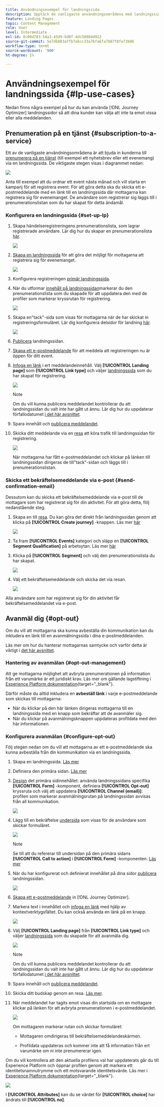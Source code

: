 ```yaml
---
title: Användningsexempel för landningssida
description: Upptäck de vanligaste användningsområdena med landningssidor i Journey Optimizer
feature: Landing Pages
topic: Content Management
role: User
level: Intermediate
exl-id: 8c00d783-54a3-45d9-bd8f-4dc58804d922
source-git-commit: 5e7db083affb7abcc33a76fa6fa7887f8fe73b06
workflow-type: tm+mt
source-wordcount: '900'
ht-degree: 1%

---
```


# Användningsexempel för landningssida {#lp-use-cases}

Nedan finns några exempel på hur du kan använda [!DNL Journey Optimizer] landningssidor så att dina kunder kan välja att inte ta emot vissa eller alla meddelanden.

## Prenumeration på en tjänst {#subscription-to-a-service}

Ett av de vanligaste användningsområdena är att bjuda in kunderna till [prenumerera på en tjänst](subscription-list.md) (till exempel ett nyhetsbrev eller ett evenemang) via en landningssida. De viktigaste stegen visas i diagrammet nedan:

![](assets/lp_subscription-uc.png)

Anta till exempel att du ordnar ett event nästa månad och vill starta en kampanj för att registrera event<!--to keep your customers that are interested updated on that event-->. För att göra detta ska du skicka ett e-postmeddelande med en länk till en landningssida där mottagarna kan registrera sig för evenemanget. De användare som registrerar sig läggs till i prenumerationslistan som du har skapat för detta ändamål.

### Konfigurera en landningssida {#set-up-lp}

1. Skapa händelseregistreringens prenumerationslista, som lagrar registrerade användare. Lär dig hur du skapar en prenumerationslista [här](subscription-list.md#define-subscription-list).

   ![](assets/lp_subscription-uc-list.png)

1. [Skapa en landningssida](create-lp.md) för att göra det möjligt för mottagarna att registrera sig för evenemanget.

   ![](assets/lp_create-lp-details.png)

1. Konfigurera registreringen [primär landningssida](create-lp.md#configure-primary-page).

1. När du utformar [innehåll på landningssidan](design-lp.md)markerar du den prenumerationslista som du skapade för att uppdatera den med de profiler som markerar kryssrutan för registrering.

   ![](assets/lp_subscription-uc-lp-list.png)

1. Skapa en&quot;tack&quot;-sida som visas för mottagarna när de har skickat in registreringsformuläret. Lär dig konfigurera delsidor för landning [här](create-lp.md#configure-subpages).

   ![](assets/lp_subscription-uc-thanks.png)

1. [Publicera](create-lp.md#publish) landningssidan.

1. [Skapa ett e-postmeddelande](../messages/create-message.md) för att meddela att registreringen nu är öppen för ditt event.

1. [Infoga en länk](../messages/message-tracking.md#insert-links) i ert meddelandeinnehåll. Välj **[!UICONTROL Landing page]** som **[!UICONTROL Link type]** och väljer [landningssida](create-lp.md#configure-primary-page) som du har skapat för registrering.

   ![](assets/lp_subscription-uc-link.png)

   >[!NOTE]
   >
   >Om du vill kunna publicera meddelandet kontrollerar du att landningssidan du valt inte har gått ut ännu. Lär dig hur du uppdaterar förfallodatumet [i det här avsnittet](create-lp.md#configure-primary-page).

1. Spara innehåll och [publicera meddelandet](../messages/publish-manage-message.md).

1. Skicka ditt meddelande via en [resa](../building-journeys/journey.md) att köra trafik till landningssidan för registrering.

   ![](assets/lp_subscription-uc-journey.png)

   När mottagarna har fått e-postmeddelandet och klickar på länken till landningssidan dirigeras de till&quot;tack&quot;-sidan och läggs till i prenumerationslistan.

### Skicka ett bekräftelsemeddelande via e-post {#send-confirmation-email}

Dessutom kan du skicka ett bekräftelsemeddelande via e-post till de mottagare som har registrerat sig för din aktivitet. För att göra detta, följ nedanstående steg.

1. Skapa en till [resa](../building-journeys/journey.md). Du kan göra det direkt från landningssidan genom att klicka på **[!UICONTROL Create journey]** -knappen. Läs mer [här](create-lp.md#configure-primary-page)

   ![](assets/lp_subscription-uc-create-journey.png)

1. Ta fram **[!UICONTROL Events]** kategori och släpp en **[!UICONTROL Segment Qualification]** på arbetsytan. Läs mer [här](../building-journeys/segment-qualification-events.md)

1. Klicka på **[!UICONTROL Segment]** och välj den prenumerationslista du har skapat.

   ![](assets/lp_subscription-uc-confirm-journey.png)

1. Välj ett bekräftelsemeddelande och skicka det via resan.

   ![](assets/lp_subscription-uc-confirm-email.png)

Alla användare som har registrerat sig för din aktivitet får bekräftelsemeddelandet via e-post.

<!--The event registration's subscription list tracks the profiles who registered and you can send them targeted event updates.-->

## Avanmäl dig {#opt-out}

Om du vill att mottagarna ska kunna avbeställa din kommunikation kan du inkludera en länk till en avanmälningssida i dina e-postmeddelanden.

Läs mer om hur du hanterar mottagarnas samtycke och varför detta är viktigt i [det här avsnittet](../messages/consent.md).

### Hantering av avanmälan {#opt-out-management}

Att ge mottagarna möjlighet att avbryta prenumerationen på information från ett varumärke är ett juridiskt krav. Läs mer om gällande lagstiftning i [Experience Platform dokumentation](https://experienceleague.adobe.com/docs/experience-platform/privacy/regulations/overview.html#regulations){target=&quot;_blank&quot;}.

Därför måste du alltid inkludera en **avbeställ länk** i varje e-postmeddelande som skickas till mottagarna:

* När du klickar på den här länken dirigeras mottagarna till en landningssida med en knapp som bekräftar att de avanmäler sig.
* När du klickar på avanmälningsknappen uppdateras profildata med den här informationen.

### Konfigurera avanmälan {#configure-opt-out}

Följ stegen nedan om du vill att mottagarna av ett e-postmeddelande ska kunna avbeställa från din kommunikation via en landningssida.

1. Skapa en landningssida. [Läs mer](create-lp.md)

1. Definiera den primära sidan. [Läs mer](create-lp.md#configure-primary-page)

1. [Design](design-lp.md) det primära sidinnehållet: använda landningssidans specifika **[!UICONTROL Form]** -komponent, definiera **[!UICONTROL Opt-out]** kryssruta och välj att uppdatera **[!UICONTROL Channel (email)]**: profilen som markerar avanmälningsrutan på landningssidan avvisas från all kommunikation.

   ![](assets/lp_opt-out-primary-lp.png)

   <!--You can also build your own landing page and host it on the third-party system of your choice.-->

1. Lägg till en bekräftelse [undersida](create-lp.md#configure-subpages) som visas för de användare som skickar formuläret.

   ![](assets/lp_opt-out-subpage.png)

   >[!NOTE]
   >
   >Se till att du refererar till undersidan på den primära sidans **[!UICONTROL Call to action]** i **[!UICONTROL Form]** -komponenten. [Läs mer](design-lp.md)

1. När du har konfigurerat och definierat innehållet på dina sidor [publicera](create-lp.md#publish) landningssidan.

   ![](assets/lp_opt-out-publish.png)

1. [Skapa ett e-postmeddelande](../messages/create-message.md) in [!DNL Journey Optimizer].

1. Markera text i innehållet och [infoga en länk](../messages/message-tracking.md#insert-links) med hjälp av kontextverktygsfältet. Du kan också använda en länk på en knapp.

   ![](assets/lp_opt-out-insert-link.png)

1. Välj **[!UICONTROL Landing page]** från **[!UICONTROL Link type]** och väljer [landningssida](create-lp.md#configure-primary-page) som du skapade för att avanmäla dig.

   ![](assets/lp_opt-out-landing-page.png)

   >[!NOTE]
   >
   >Om du vill kunna publicera meddelandet kontrollerar du att landningssidan du valt inte har gått ut ännu. Lär dig hur du uppdaterar förfallodatumet [i det här avsnittet](create-lp.md#configure-primary-page).

1. Spara innehåll och [publicera meddelandet](../messages/publish-manage-message.md).

1. Skicka ditt budskap genom en resa. [Läs mer](../building-journeys/journey.md).

1. När meddelandet har tagits emot visas din startsida om en mottagare klickar på länken för att avbryta prenumerationen i e-postmeddelandet.

   ![](assets/lp_opt-out-submit-form.png)

   Om mottagaren markerar rutan och skickar formuläret:

   * Mottagaren omdirigeras till bekräftelsemeddelandeskärmen.

   * Profildata uppdateras och kommer inte att få information från ert varumärke om ni inte prenumererar igen.

Om du vill kontrollera att den aktuella profilens val har uppdaterats går du till Experience Platform och öppnar profilen genom att markera ett identitetsnamnutrymme och ett motsvarande identitetsvärde. Läs mer i [Experience Platform dokumentation](https://experienceleague.adobe.com/docs/experience-platform/profile/ui/user-guide.html#getting-started){target=&quot;_blank&quot;}.

![](assets/lp_opt-out-profile-choice.png)

I **[!UICONTROL Attributes]** kan du se värdet för **[!UICONTROL choice]** har ändrats till **[!UICONTROL no]**.

<!--

### Other ways to opt out

You can also enable your recipients to unsubscribe whithout using landing pages.

* **One-click opt-out**

    You can add a one-click opt-out link into your email content. This will enable your recipients to quickly unsubscribe from your communications, without being redirected to a landing page where they need to confirm opting out. [Learn more](../messages/consent.md#one-click-opt-out-link)

* **Unsubscribe link in header**

    If the recipients' email client supports displaying an unsubscribe link in the email header, emails sent with [!DNL Journey Optimizer] automatically include this link. [Learn more](../messages/consent.md#unsubscribe-email)
-->

